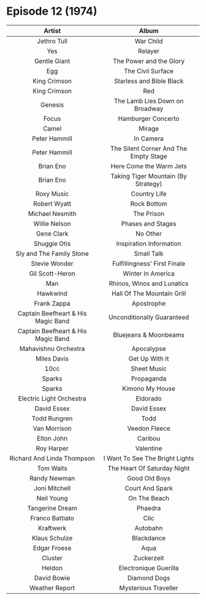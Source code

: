 # Episode 12 (1974)

| Artist | Album |
| :---: | :---: |
| Jethro Tull |War Child |
| Yes | Relayer |
| Gentle Giant | The Power and the Glory |
| Egg | The Civil Surface |
| King Crimson | Starless and Bible Black |
| King Crimson | Red |
| Genesis | The Lamb Lies Down on Broadway |
| Focus | Hamburger Concerto |
| Camel | Mirage |
| Peter Hammill | In Camera |
| Peter Hammill | The Silent Corner And The Empty Stage |
| Brian Eno | Here Come the Warm Jets |
| Brian Eno | Taking Tiger Mountain (By Strategy) |
| Roxy Music | Country Life |
| Robert Wyatt | Rock Bottom |
| Michael Nesmith | The Prison |
| Willie Nelson | Phases and Stages |
| Gene Clark | No Other |
| Shuggie Otis | Inspiration Information |
| Sly and The Family Stone | Small Talk |
| Stevie Wonder | Fulfillingness' First Finale |
| Gil Scott-Heron | Winter In America |
| Man | Rhinos, Winos and Lunatics |
| Hawkwind | Hall Of The Mountain Grill |
| Frank Zappa | Apostrophe |
| Captain Beefheart & His Magic Band | Unconditionally Guaranteed |
| Captain Beefheart & His Magic Band | Bluejeans & Moonbeams |
| Mahavishnu Orchestra | Apocalypse |
| Miles Davis | Get Up With It |
| 10cc | Sheet Music |
| Sparks | Propaganda |
| Sparks | Kimono My House |
| Electric Light Orchestra | Eldorado |
| David Essex | David Essex |
| Todd Rungren | Todd |
| Van Morrison | Veedon Fleece |
| Elton John | Caribou |
| Roy Harper | Valentine |
| Richard And Linda Thompson | I Want To See The Bright Lights |
| Tom Waits | The Heart Of Saturday Night |
| Randy Newman | Good Old Boys |
| Joni Mitchell | Court And Spark |
| Neil Young | On The Beach |
| Tangerine Dream | Phaedra |
| Franco Battiato | Clic |
| Kraftwerk | Autobahn |
| Klaus Schulze | Blackdance |
| Edgar Froese | Aqua |
| Cluster | Zuckerzeit |
| Heldon | Electronique Guerilla |
| David Bowie | Diamond Dogs |
| Weather Report | Mysterious Traveller |

